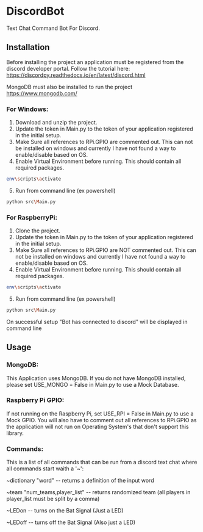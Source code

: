 # DiscordBot

Text Chat Command Bot For Discord.

## Installation

Before installing the project an application must be registered from the discord developer portal.
Follow the tutorial here: https://discordpy.readthedocs.io/en/latest/discord.html

MongoDB must also be installed to run the project https://www.mongodb.com/

### For Windows:

1. Download and unzip the project.
2. Update the token in Main.py to the token of your application registered in the initial setup.
3. Make Sure all references to RPi.GPIO are commented out. This can not be installed on windows and currently I have not found a way to enable/disable based on OS.
4. Enable Virtual Environment before running. This should contain all required packages.

```bash
env\scripts\activate
```

5. Run from command line (ex powershell)

```bash
python src\Main.py
```

### For RaspberryPi:

1. Clone the project.
2. Update the token in Main.py to the token of your application registered in the initial setup.
3. Make Sure all references to RPi.GPIO are NOT commented out. This can not be installed on windows and currently I have not found a way to enable/disable based on OS.
4. Enable Virtual Environment before running. This should contain all required packages.

```bash
env\scripts\activate
```

5. Run from command line (ex powershell)

```bash
python src\Main.py
```

On successful setup "Bot has connected to discord" will be displayed in command line

## Usage

### MongoDB:

This Application uses MongoDB. If you do not have MongoDB installed, please set USE_MONGO = False in Main.py to use a Mock Database.

### Raspberry Pi GPIO:

If not running on the Raspberry Pi, set USE_RPI = False in Main.py to use a Mock GPIO. You will also have to comment out all references to RPi.GPIO as the application will not run on Operating System's that don't support this library.

### Commands:

This is a list of all commands that can be run from a discord text chat where all commands start waith a '~':

~dictionary "word" -- returns a definition of the input word

~team "num_teams,player_list" -- returns randomized team (all players in player_list must be split by a comma)

~LEDon -- turns on the Bat Signal (Just a LED)

~LEDoff -- turns off the Bat Signal (Also just a LED)
